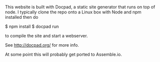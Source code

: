 This website is built with Docpad, a static site generator that runs on top
of node. I typically clone the repo onto a Linux box with Node and npm
installed then do

  $ npm install
  $ docpad run

to compile the site and start a webserver.

See http://docpad.org/ for more info.

At some point this will probably get ported to Assemble.io.

